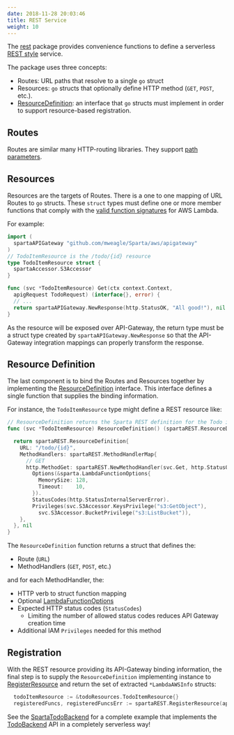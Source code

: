 ```yaml
---
date: 2018-11-28 20:03:46
title: REST Service
weight: 10
---
```


The [rest](github.com/mweagle/Sparta/archetype/rest) package provides convenience functions
to define a serverless [REST style](https://en.wikipedia.org/wiki/Representational_state_transfer) service.

The package uses three concepts:

- Routes: URL paths that resolve to a single `go` struct
- Resources: `go` structs that optionally define HTTP method (`GET`, `POST`, etc.).
- [ResourceDefinition](https://godoc.org/github.com/mweagle/Sparta/archetype/rest#ResourceDefinition): an interface that `go` structs must implement in order to support resource-based registration.

## Routes

Routes are similar many HTTP-routing libraries. They support [path parameters](https://docs.aws.amazon.com/apigateway/latest/developerguide/integrating-api-with-aws-services-lambda.html#api-as-lambda-proxy-expose-get-method-with-path-parameters-to-call-lambda-function).

## Resources

Resources are the targets of Routes. There is a one to one mapping of URL Routes to `go` structs.
These `struct` types must define one or more member functions that comply with the
[valid function signatures](https://docs.aws.amazon.com/lambda/latest/dg/go-programming-model-handler-types.html)
for AWS Lambda.

For example:

```go
import (
  spartaAPIGateway "github.com/mweagle/Sparta/aws/apigateway"
)
// TodoItemResource is the /todo/{id} resource
type TodoItemResource struct {
  spartaAccessor.S3Accessor
}

func (svc *TodoItemResource) Get(ctx context.Context,
  apigRequest TodoRequest) (interface{}, error) {
  // ...
  return spartaAPIGateway.NewResponse(http.StatusOK, "All good!"), nil
}
```

As the resource will be exposed over API-Gateway, the return type must be a
struct type created by `spartaAPIGateway.NewResponse` so that the API-Gateway
integration mappings can properly transform the response.

## Resource Definition

The last component is to bind the Routes and Resources together by implementing
the [ResourceDefinition](https://godoc.org/github.com/mweagle/Sparta/archetype/rest#ResourceDefinition)
interface. This interface defines a single function that supplies the
binding information.

For instance, the `TodoItemResource` type might define a REST resource like:

```go
// ResourceDefinition returns the Sparta REST definition for the Todo item
func (svc *TodoItemResource) ResourceDefinition() (spartaREST.ResourceDefinition, error) {

  return spartaREST.ResourceDefinition{
    URL: "/todo/{id}",
    MethodHandlers: spartaREST.MethodHandlerMap{
      // GET
      http.MethodGet: spartaREST.NewMethodHandler(svc.Get, http.StatusOK).
        Options(&sparta.LambdaFunctionOptions{
          MemorySize: 128,
          Timeout:    10,
        }).
        StatusCodes(http.StatusInternalServerError).
        Privileges(svc.S3Accessor.KeysPrivilege("s3:GetObject"),
          svc.S3Accessor.BucketPrivilege("s3:ListBucket")),
    },
  }, nil
}
```

The `ResourceDefinition` function returns a struct that defines the:

- Route (`URL`)
- MethodHandlers (`GET`, `POST`, etc.)

and for each MethodHandler, the:

- HTTP verb to struct function mapping
- Optional [LambdaFunctionOptions](https://godoc.org/github.com/mweagle/Sparta#LambdaFunctionOptions)
- Expected HTTP status codes (`StatusCodes`)
  - Limiting the number of allowed status codes reduces API Gateway creation time
- Additional IAM `Privileges` needed for this method

## Registration

With the REST resource providing its API-Gateway binding information, the final step
is to supply the `ResourceDefinition` implementing instance to
[RegisterResource](https://godoc.org/github.com/mweagle/Sparta/archetype/rest#RegisterResource) and
return the set of extracted `*LambdaAWSInfo` structs:

```go
  todoItemResource := &todoResources.TodoItemResource{}
  registeredFuncs, registeredFuncsErr := spartaREST.RegisterResource(api, todoItemResource)
```

See the [SpartaTodoBackend](https://github.com/mweagle/SpartaTodoBackend) for a complete example that
implements the [TodoBackend](https://todobackend.com) API in a completely serverless way!